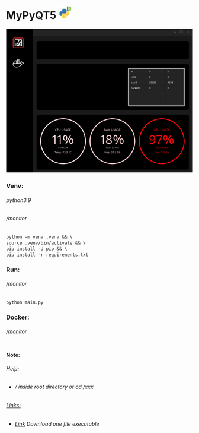 MyPyQT5 ![](data/icons/logo.png)
======= 
![](data/images/3.png)
### Venv:
######  python3.9
###### /monitor
```
python -m venv .venv && \
source .venv/bin/activate && \
pip install -U pip && \
pip install -r requirements.txt
```
### Run:
###### /monitor
```
python main.py
```

### Docker:
###### /monitor
```
```
**Note:**
###### Help:
- ###### / inside root directory or cd /xxx  
###### [Links:]()
- ###### [Link](https://drive.google.com/file/d/1SicDsXPs8zEA4twHtZ0IhoW7U_wKqBSo/view?usp=sharing) Download one file executable
